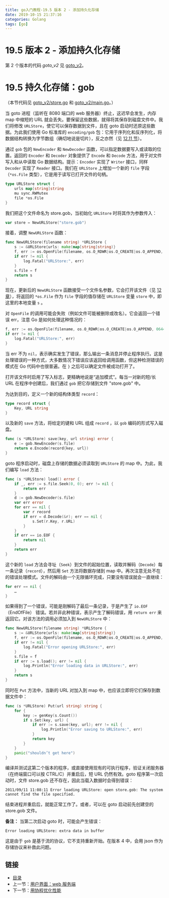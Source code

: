 ```yaml
---
title: go入门教程-19.5 版本 2 - 添加持久化存储   
date: 2019-10-15 21:37:16   
categories: Golang   
tags: [go]   
---
```

# 19.5 版本 2 - 添加持久化存储

第 2 个版本的代码 *goto_v2* 见 [goto_v2](examples/chapter_19/goto_v2)。

# 19.5 持久化存储：gob

（本节代码见 [goto_v2/store.go](examples/chapter_19/goto_v2/store.go) 和 [goto_v2/main.go](examples/chapter_19/goto_v2/main.go)。）

当 goto 进程（监听在 8080 端口的 web 服务器）终止，这迟早会发生，内存 map 中缩短的 URL 就会丢失。要保留这些数据，就得将其保存到磁盘文件中。我们将修改 `URLStore`，使它可以保存数据到文件，且在 goto 启动时还原这些数据。为此我们使用 Go 标准库的 `encoding/gob` 包：它用于序列化和反序列化，将数据结构转换为字节数组（确切地说是切片），反之亦然（见 [12.11 节](12.11.md)）。

通过 `gob` 包的 `NewEncoder` 和 `NewDecoder` 函数，可以指定数据要写入或读取的位置。返回的 `Encoder` 和 `Decoder` 对象提供了 `Encode` 和 `Decode` 方法，用于对文件写入和从中读取 Go 数据结构。提示：`Encoder` 实现了 `Writer` 接口，同样 `Decoder` 实现了 `Reader` 接口。我们在 `URLStore` 上增加一个新的 `file` 字段（`*os.File` 类型），它是用于读写已打开文件的句柄。


```go
type URLStore struct {
	urls map[string]string
	mu sync.RWMutex
	file *os.File
}
```

我们把这个文件命名为 store.gob，当初始化 `URLStore` 时将其作为参数传入：
```go
var store = NewURLStore("store.gob")
```

接着，调整 `NewURLStore` 函数：
```go
func NewURLStore(filename string) *URLStore {
	s := &URLStore{urls: make(map[string]string)}
	f, err := os.OpenFile(filename, os.O_RDWR|os.O_CREATE|os.O_APPEND, 0644)
	if err != nil {
		log.Fatal("URLStore:", err)
	}
	s.file = f
	return s
}
```

现在，更新后的 `NewURLStore` 函数接受一个文件名参数，它会打开该文件（见 [12 章](12.0.md)），将返回的 `*os.File` 作为 `file` 字段的值存储在 `URLStore` 变量 `store` 中，即这里的本地变量 `s` 。

对 `OpenFile` 的调用可能会失败（例如文件可能被删除或改名）。它会返回一个错误 err，注意 Go 是如何处理这种情况的：
```go
f, err := os.OpenFile(filename, os.O_RDWR|os.O_CREATE|os.O_APPEND, 0644)
if err != nil {
	log.Fatal("URLStore:", err)
}
```

当 err 不为 `nil`，表示确实发生了错误，那么输出一条消息并停止程序执行。这是处理错误的一种方式，大多数情况下错误应该返回给调用函数，但这种检测错误的模式在 Go 代码中也很普遍。在 `}` 之后可以确定文件被成功打开了。

打开该文件时启用了写入标志，更精确地说是“追加模式”。每当一对新的短/长 URL 在程序中创建后，我们通过 `gob` 把它存储到文件 "store.gob" 中。

为达到目的，定义一个新的结构体类型 `record`：
```go
type record struct {
	Key, URL string
}
```

以及新的 `save` 方法，将给定的键和 URL 组成 `record` ，以 `gob` 编码的形式写入磁盘。
```go
func (s *URLStore) save(key, url string) error {
	e := gob.NewEncoder(s.file)
	return e.Encode(record{key, url})
}
```

goto 程序启动时，磁盘上存储的数据必须读取到 `URLStore` 的 map 中。为此，我们编写 `load` 方法：
```go
func (s *URLStore) load() error {
	if _, err := s.file.Seek(0, 0); err != nil {
		return err
	}
	d := gob.NewDecoder(s.file)
	var err error
	for err == nil {
		var r record
		if err = d.Decode(&r); err == nil {
			s.Set(r.Key, r.URL)
		}
	}
	if err == io.EOF {
		return nil
	}
	return err
}
```

这个新的 `load` 方法会寻址（`Seek`）到文件的起始位置，读取并解码（`Decode`）每一条记录（`record`），然后用 `Set` 方法将数据存储到 map 中。再次注意无处不在的错误处理模式。文件的解码由一个无限循环完成，只要没有错误就会一直继续：
```go
for err == nil {
	…
}
```

如果得到了一个错误，可能是刚解码了最后一条记录，于是产生了 `io.EOF`（EndOfFile） 错误。若并非此种错误，表示产生了解码错误，用 `return err` 来返回它。对该方法的调用必须加入到 `NewURLStore` 中：
```go
func NewURLStore(filename string) *URLStore {
	s := &URLStore{urls: make(map[string]string)}
	f, err := os.OpenFile(filename, os.O_RDWR|os.O_CREATE|os.O_APPEND, 0644)
	if err != nil {
		log.Fatal("Error opening URLStore:", err)
	}
	s.file = f
	if err := s.load(); err != nil {
		log.Println("Error loading data in URLStore:", err)
	}
	return s
}
```

同时在 `Put` 方法中，当新的 URL 对加入到 map 中，也应该立即将它们保存到数据文件中：
```go
func (s *URLStore) Put(url string) string {
	for {
		key := genKey(s.Count())
		if s.Set(key, url) {
			if err := s.save(key, url); err != nil {
				log.Println("Error saving to URLStore:", err)
			}
			return key
		}
	}
	panic("shouldn’t get here")
}
```

编译并测试这第二个版本的程序，或直接使用现有的可执行程序，验证关闭服务器（在终端窗口可以按 CTRL/C）并重启后，短 URL 仍然有效。goto 程序第一次启动时，文件 store.gob 还不存在，因此当载入数据时会得到错误：

	2011/09/11 11:08:11 Error loading URLStore: open store.gob: The system cannot find the file specified.


结束进程并重启后，就能正常工作了。或者，可以在 goto 启动前先创建空的 store.gob 文件。

**备注：** 当第二次启动 goto 时，可能会产生错误：

	Error loading URLStore: extra data in buffer

这是由于 `gob` 是基于流的协议，它不支持重新开始。在版本 4 中，会用 json 作为存储协议来补救此问题。

## 链接

- [目录](go入门教程-目录.md)
- 上一节：[用户界面：web 服务端](19.4.md)
- 下一节：[用协程优化性能](19.6.md)
